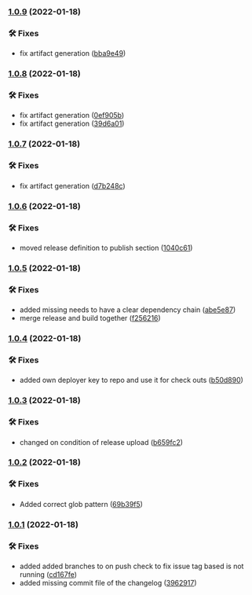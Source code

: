 ### [1.0.9](https://github.com/lyssar/mcdownloader/compare/1.0.8...1.0.9) (2022-01-18)


### 🛠 Fixes

* fix artifact generation ([bba9e49](https://github.com/lyssar/mcdownloader/commit/bba9e49d2fe6abf463d526e01999c67450f52aa2))

### [1.0.8](https://github.com/lyssar/mcdownloader/compare/1.0.7...1.0.8) (2022-01-18)


### 🛠 Fixes

* fix artifact generation ([0ef905b](https://github.com/lyssar/mcdownloader/commit/0ef905bc96f36f323854d38d46f686245caa408a))
* fix artifact generation ([39d6a01](https://github.com/lyssar/mcdownloader/commit/39d6a01af9043ebddae7335fe029e96a42b7b3f5))

### [1.0.7](https://github.com/lyssar/mcdownloader/compare/1.0.6...1.0.7) (2022-01-18)


### 🛠 Fixes

* fix artifact generation ([d7b248c](https://github.com/lyssar/mcdownloader/commit/d7b248c6a6da57d77e06fd5e443411d8af7a86a5))

### [1.0.6](https://github.com/lyssar/mcdownloader/compare/1.0.5...1.0.6) (2022-01-18)


### 🛠 Fixes

* moved release definition to publish section ([1040c61](https://github.com/lyssar/mcdownloader/commit/1040c615832f91861d894c049e7e4313174491c0))

### [1.0.5](https://github.com/lyssar/mcdownloader/compare/1.0.4...1.0.5) (2022-01-18)


### 🛠 Fixes

* added missing needs to have a clear dependency chain ([abe5e87](https://github.com/lyssar/mcdownloader/commit/abe5e87368cc2355fb403bae8d1468544cb62bcf))
* merge release and build together ([f256216](https://github.com/lyssar/mcdownloader/commit/f256216dfd5f8251a06f0936f176e1b43acdcc76))

### [1.0.4](https://github.com/lyssar/mcdownloader/compare/1.0.3...1.0.4) (2022-01-18)


### 🛠 Fixes

* added own deployer key to repo and use it for check outs ([b50d890](https://github.com/lyssar/mcdownloader/commit/b50d8901c0faaf6b930cd9a5b520d83219e2792c))

### [1.0.3](https://github.com/lyssar/mcdownloader/compare/1.0.2...1.0.3) (2022-01-18)


### 🛠 Fixes

* changed on condition of release upload ([b659fc2](https://github.com/lyssar/mcdownloader/commit/b659fc2d4a0706e1be0e9c66ca9def30ae5a3d05))

### [1.0.2](https://github.com/lyssar/mcdownloader/compare/1.0.1...1.0.2) (2022-01-18)


### 🛠 Fixes

* Added correct glob pattern ([69b39f5](https://github.com/lyssar/mcdownloader/commit/69b39f550c6777f39b04b80aaff1eb7d7b9b272b))

### [1.0.1](https://github.com/lyssar/mcdownloader/compare/1.0.0...1.0.1) (2022-01-18)


### 🛠 Fixes

* added added branches to on push check to fix issue tag based is not running ([cd167fe](https://github.com/lyssar/mcdownloader/commit/cd167fec49f36cc3057495b307849f85185cfe90))
* added missing commit file of the changelog ([3962917](https://github.com/lyssar/mcdownloader/commit/39629173ea47ce002c536398f1d9004c6b5a0d37))
